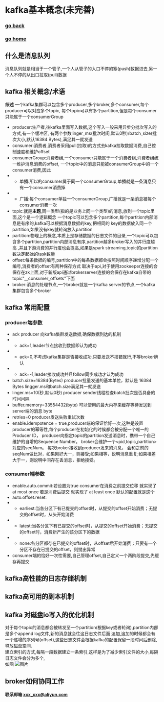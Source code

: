 # kafka基本概念(未完善)
### [go back](/x2q/kafka/kafka)      
### [go home](/x2q)         
## 什么是消息队列
消息队列就是相当于一个管子,一个人从管子的入口不停的塞(push)数据进去,另一个人不停的从出口拉取(pull)数据
## kafka 相关概念/术语
**综述** 一个kafka集群可以包含多个producer,多个broker,多个consumer,每个producer可以对应多个topic,
每个topic可以有多个partition,但是每个consumer只能属于一个consumerGroup
+ producer:生产者,往kafka里面写入数据,这个写入一般采用异步分批次写入的方式,有一个缓冲区,
有两个参数linger_ms(批次时间,默认0秒)/batch_size(批次大小,默认16384 Bytes),满足其一就发送
+ consumer:消费者,消费者采用pull(拉取)的方式去kafka拉取数据消费,自己控制速度和维护offset
+ consumerGroup:消费者组,一个consumer只能属于一个消费者组,消费者组统一维护消息消费的offset,
一个topic中的消息只能被consumerGroup中的一个consumer消费,因此
+ + 单播:所以的consumer属于同一个consumerGroup,单播就是一条消息只有一个consumer消费掉
+ + 广播:每个consumer单独一个consumerGroup,广播就是一条消息被每个consumer消费一次
+ topic:就是**主题**,同一类型(指的是业务上同一个类型)的消息,放到一个topic里面,这个是一个逻辑概念
一个topic可以包含多个partition,每个partition内部消息是有序的,kafka可以根据消息数据的key,把相同的
key的数据放入同一个partition,如果没有key就轮询放入partition
+ partition:物理上的概念,本质上是存储数据的日志文件的目录,一个topic可以包含多个partition,partition内部消息有序,partition越多broker写入的并行度越高
,并且下游消费的并行度也会提高,如果是spark streaming,topic的partition数决定起始的task数量
+ offset:每条数据的编号,partition中的每条数据都会按照时间顺序递增分配一个编号,消费者的offset有两种保存方式
取决于api,对于使用zookeeper连接的会保存在zk上面,对于新版api通过brokerserver连接的会保存在kafka自带的topic"__consumer_offsets"下面
+ broker:消息的处理节点,一个broker就是一个kafka server的节点,一个kafka集群包含多个broker
## kafka 常用配置
### producer端参数
+ ack producer 向kafka集群发送数据,确保数据到达的机制
+ + ack=1,leader节点接收到数据即认为成功
+ + ack=0,不考虑kafka集群是否接收成功,只要发送不报错就行,不等broker确认
+ + ack=-1,leader接收成功并且follow同步成功才认为成功
+ batch.size=16384(Bytes) producer批量发送的基本单位，默认是 16384 Bytes  lingger.ms和batch.size满足其一就发送 
+ linger.ms=10(秒,默认0秒) producer sender线程检查batch批次是否具备的时间间隔
+ buffer.memory=33554432(byte) 可以使用的最大内存来缓存等待发送到server端的消息 byte
+ retries=0 producer发送失败重试次数
+ enable.idempotence = true,producer端的保证恰好一次,这种是设置producer的幂等性,每个producer在初始化的时候都会被分配一个唯一的Producer ID，
producer向指定topic的partition发送消息时，携带一个自己维护的自增的Sequence Number。
broker会维护一个<pid,topic,partition>对应的seqNum。 每次broker接收到producer发来的消息，
会和之前的seqNum做比对，如果刚好大一，则接受;如果相等，说明消息重复;如果相差大于一，则说明中间存在丢消息，拒绝接受。
### consumer端参数
+ enable.auto.commit:若设置为true consumer在消费之前提交位移 就实现了at most once
若是消费后提交 就实现了 at least once 默认的配置就是这个
+ auto.offset.reset:
+ + earliest:当各分区下有已提交的offset时，从提交的offset开始消费；无提交的offset时，从头开始消费
+ + latest:当各分区下有已提交的offset时，从提交的offset开始消费；无提交的offset时，消费新产生的该分区下的数据
+ + none:各分区都存在已提交的offset时，从offset后开始消费；只要有一个分区不存在已提交的offset，则抛出异常
+ consumer端的恰好一次性需要,自己管理offset,自己定义一个两阶段提交,先缓存再提交
## kafka高性能的日志存储机制
## kafka高可用的副本机制
## kafka 对磁盘io写入的优化机制
对于每个topic的消息都会被转发至一个partition(根据key或者轮询),partition内部是多个append log文件,新的消息就会往这日志文件后面
追加,追加的时候都会有一个递增的序列号(offset),这些日志文件会根据kafka的配置保留一段时间后删除,释放磁盘空间.  
建立索引的方式,每隔一段数据建立一条索引,这样是为了减少索引文件的大小,每隔日志文件会分为多个,  
如图
![图片](/static/img/164d6adfd5dd93e9.png)
## broker如何协同工作




#### 联系邮箱 xxx_xxx@aliyun.com